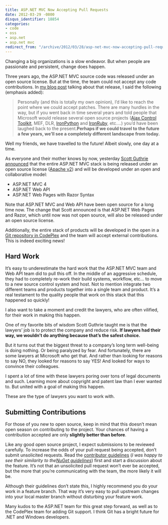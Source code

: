 ```yaml
---
title: ASP.NET MVC Now Accepting Pull Requests
date: 2012-03-29 -0800
disqus_identifier: 18854
categories:
- code
- oss
- asp.net
- asp.net mvc
redirect_from: "/archive/2012/03/28/asp-net-mvc-now-accepting-pull-requests.aspx/"
---
```


Changing a big organizations is a slow endeavor. But when people are
passionate and persistent, change does happen.

Three years ago, the ASP.NET MVC source code was released under an open
source license. But at the time, the team could not accept any code
contributions. In [my blog
post](https://haacked.com/archive/2009/04/01/aspnetmvc-open-source.aspx "ASP.NET MVC released as OSS")
talking about that release, I said the following (emphasis added):

> Personally (and this is totally my own opinion), I’d like to reach the
> point where we could accept patches. There are many hurdles in the
> way, but if you went back in time several years and told people that
> Microsoft would release several open source projects ([Ajax Control
> Toolkit](http://www.codeplex.com/AjaxControlToolkit), MEF, DLR,
> [IronPython](http://www.codeplex.com/Wiki/View.aspx?ProjectName=IronPython)
> and [IronRuby](http://www.ironruby.net/), etc….) you’d have been
> laughed back to the present.**Perhaps if we could travel to the future
> a few years, we’ll see a completely different landscape from today.**

Well my friends, we have travelled to the future! Albeit slowly, one day
at a time.

As everyone and their mother knows by now, yesterday [Scott Guthrie
announced](http://weblogs.asp.net/scottgu/archive/2012/03/27/asp-net-mvc-web-api-razor-and-open-source.aspx "ASP.NET Web Stack Open Sourced")
that the entire ASP.NET MVC stack is being released under an open source
license ([Apache
v2](http://www.apache.org/licenses/LICENSE-2.0.html "Apache v2")) and
will be developed under an open and collaborative model:

-   ASP.NET MVC 4
-   ASP.NET Web API
-   ASP.NET Web Pages with Razor Syntax

Note that ASP.NET MVC and Web API have been open source for a long time
now. The change that Scott announced is that ASP.NET Web Pages and
Razor, which until now was not open source, will also be released under
an open source license.

Additionally, the entire stack of products will be developed in the open
in a [Git repository in
CodePlex](http://aspnetwebstack.codeplex.com/ "ASP.NET Web Stack in Git on CodePlex")
and the team will accept external contributions. This is indeed exciting
news!

Hard Work
---------

It’s easy to underestimate the hard work that the ASP.NET MVC team and
Web API team did to pull this off. In the middle of an aggressive
schedule, they had to completely re-work their build systems, workflow,
etc… to move to a new source control system and host. Not to mention
integrate two different teams and products together into a single team
and product. It’s a real testament to the quality people that work on
this stack that this happened so quickly!

I also want to take a moment and credit the lawyers, who are often
vilified, for their work in making this happen.

One of my favorite bits of wisdom Scott Guthrie taught me is that the
lawyers’ job is to protect the company and reduce risk. **If lawyers had
their way, we wouldn’t do anything because that’s the safest choice.**

But it turns out that the biggest threat to a company’s long term
well-being is doing nothing. Or being paralyzed by fear. And
fortunately, there are some lawyers at Microsoft who get that. And
rather than looking for reasons to say NO, they looked for reasons to
say YES! And looked for ways to convince their colleagues.

I spent a lot of time with these lawyers poring over tons of legal
documents and such. Learning more about copyright and patent law than I
ever wanted to. But united with a goal of making this happen.

These are the type of lawyers you want to work with.

Submitting Contributions
------------------------

For those of you new to open source, keep in mind that this doesn’t mean
open season on contributing to the project. Your chances of having a
contribution accepted are only **slightly better than before**.

Like any good open source project, I expect submissions to be reviewed
carefully. To increase the odds of your pull request being accepted,
don’t submit unsolicited requests. Read the [contributor
guidelines](http://aspnetwebstack.codeplex.com/wikipage?title=Contributing&referringTitle=Home "Contributor Guidelines.")
(*I was happy to see their similarity to the*[*NuGet
guidelines*](http://docs.nuget.org/docs/contribute/contributing-to-nuget "NuGet guidelines"))
first and start a discussion about the feature. It’s not that an
unsolicited pull request won’t ever be accepted, but the more that
you’re communicating with the team, the more likely it will be.

Although their guidelines don’t state this, I highly recommend you do
your work in a feature branch. That way it’s very easy to pull upstream
changes into your local master branch without disturbing your feature
work.

Many kudos to the ASP.NET team for this great step forward, as well as
to the CodePlex team for adding Git support. I think Git has a bright
future for .NET and Windows developers.

